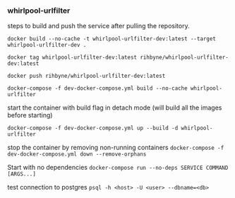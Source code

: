 ### whirlpool-urlfilter

steps to build and push the service after pulling the repository.

`
docker build --no-cache -t whirlpool-urlfilter-dev:latest --target whirlpool-urlfilter-dev .
`

`
docker tag whirlpool-urlfilter-dev:latest rihbyne/whirlpool-urlfilter-dev:latest
`

`
docker push rihbyne/whirlpool-urlfilter-dev:latest
`

`
docker-compose -f dev-docker-compose.yml build --no-cache whirlpool-urlfilter
`

start the container with build flag in detach mode (will build all the images before starting)

`
docker-compose -f dev-docker-compose.yml up --build -d whirlpool-urlfilter
`

stop the container by removing non-running containers 
`
docker-compose -f dev-docker-compose.yml down --remove-orphans
`

Start with no dependencies
`docker-compose run --no-deps SERVICE COMMAND [ARGS...]`

test connection to postgres
`psql -h <host> -U <user> --dbname=<db>`
